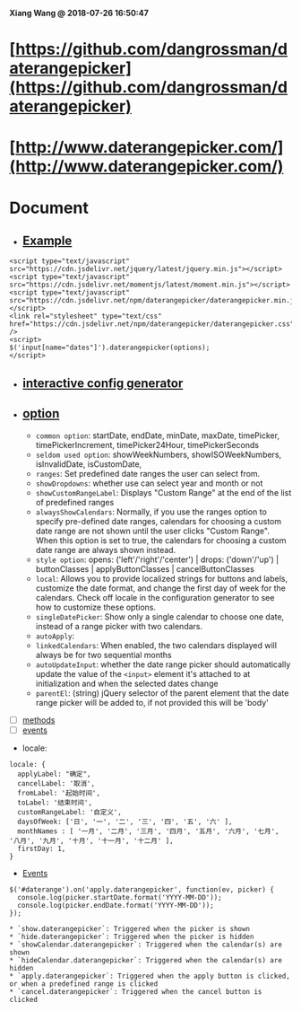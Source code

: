 **Xiang Wang @ 2018-07-26 16:50:47**

# [https://github.com/dangrossman/daterangepicker](https://github.com/dangrossman/daterangepicker)
# [http://www.daterangepicker.com/](http://www.daterangepicker.com/)
# Document
* ## [Example](./daterangepicker.html)
```
<script type="text/javascript" src="https://cdn.jsdelivr.net/jquery/latest/jquery.min.js"></script>
<script type="text/javascript" src="https://cdn.jsdelivr.net/momentjs/latest/moment.min.js"></script>
<script type="text/javascript" src="https://cdn.jsdelivr.net/npm/daterangepicker/daterangepicker.min.js"></script>
<link rel="stylesheet" type="text/css" href="https://cdn.jsdelivr.net/npm/daterangepicker/daterangepicker.css" />
<script>
$('input[name="dates"]').daterangepicker(options);
</script>
```
* ## [interactive config generator](http://www.daterangepicker.com/#config)
* ## [option](http://www.daterangepicker.com/#options)
    * `common option`: startDate, endDate, minDate, maxDate, timePicker, timePickerIncrement, timePicker24Hour, timePickerSeconds
    * `seldom used option`: showWeekNumbers, showISOWeekNumbers, isInvalidDate, isCustomDate, 
    * `ranges`: Set predefined date ranges the user can select from.
    * `showDropdowns`: whether use can select year and month or not
    * `showCustomRangeLabel`: Displays "Custom Range" at the end of the list of predefined ranges
    * `alwaysShowCalendars`: Normally, if you use the ranges option to specify pre-defined date ranges, calendars for choosing a custom date range are not shown until the user clicks "Custom Range". When this option is set to true, the calendars for choosing a custom date range are always shown instead.
    * `style option`: opens: ('left'/'right'/'center') | drops: ('down'/'up') | buttonClasses | applyButtonClasses | cancelButtonClasses 
    * `local`: Allows you to provide localized strings for buttons and labels, customize the date format, and change the first day of week for the calendars. Check off locale in the configuration generator to see how to customize these options.
    * `singleDatePicker`:  Show only a single calendar to choose one date, instead of a range picker with two calendars.
    * `autoApply`: 
    * `linkedCalendars`: When enabled, the two calendars displayed will always be for two sequential months
    * `autoUpdateInput`: whether the date range picker should automatically update the value of the `<input>` element it's attached to at initialization and when the selected dates change
    * `parentEl`: (string) jQuery selector of the parent element that the date range picker will be added to, if not provided this will be 'body'
* [ ] [methods](http://www.daterangepicker.com/#methods)
* [ ] [events](http://www.daterangepicker.com/#events)
* locale:
```
locale: {
  applyLabel: "确定",
  cancelLabel: '取消',
  fromLabel: '起始时间',
  toLabel: '结束时间',
  customRangeLabel: '自定义',
  daysOfWeek: ['日', '一', '二', '三', '四', '五', '六' ],
  monthNames : [ '一月', '二月', '三月', '四月', '五月', '六月', '七月', '八月', '九月', '十月', '十一月', '十二月' ],
  firstDay: 1,
}
```
* [Events](http://www.daterangepicker.com/#events)
```
$('#daterange').on('apply.daterangepicker', function(ev, picker) {
  console.log(picker.startDate.format('YYYY-MM-DD'));
  console.log(picker.endDate.format('YYYY-MM-DD'));
});
```
    * `show.daterangepicker`: Triggered when the picker is shown
    * `hide.daterangepicker`: Triggered when the picker is hidden
    * `showCalendar.daterangepicker`: Triggered when the calendar(s) are shown
    * `hideCalendar.daterangepicker`: Triggered when the calendar(s) are hidden
    * `apply.daterangepicker`: Triggered when the apply button is clicked, or when a predefined range is clicked
    * `cancel.daterangepicker`: Triggered when the cancel button is clicked
